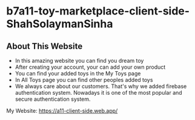 # b7a11-toy-marketplace-client-side-ShahSolaymanSinha

## About This Website

-   In this amazing website you can find you dream toy
-   After creating your account, your can add your own product
-   You can find your added toys in the My Toys page
-   In All Toys page you can find other peoples added toys
-   We always care about our customers. That's why we added firebase authentication system. Nowadays it is one of the most popular and secure authentication system.

My Website: https://a11-client-side.web.app/
